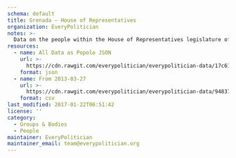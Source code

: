 ```yaml
---
schema: default
title: Grenada — House of Representatives
organization: EveryPolitician
notes: >-
  Data on the people within the House of Representatives legislature of Grenada.
resources:
  - name: All Data as Popolo JSON
    url: >-
      https://cdn.rawgit.com/everypolitician/everypolitician-data/17c61dcffd80f00fef2d96c528289fc7dc636ccf/data/Grenada/House_of_Representatives/ep-popolo-v1.0.json
    format: json
  - name: From 2013-03-27
    url: >-
      https://cdn.rawgit.com/everypolitician/everypolitician-data/94837337f7dbdd0e2f8df55405847751b3229144/data/Grenada/House_of_Representatives/term-2013.csv
    format: csv
last_modified: 2017-01-22T06:51:42
license: ''
category:
  - Groups & Bodies
  - People
maintainer: EveryPolitician
maintainer_email: team@everypolitician.org
---
```

